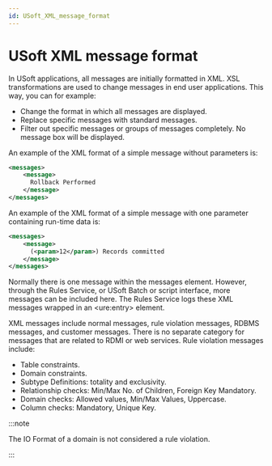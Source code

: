 ```yaml
---
id: USoft_XML_message_format
---
```


# USoft XML message format

In USoft applications, all messages are initially formatted in XML. XSL transformations are used to change messages in end user applications. This way, you can for example:

- Change the format in which all messages are displayed.
- Replace specific messages with standard messages.
- Filter out specific messages or groups of messages completely. No message box will be displayed.

An example of the XML format of a simple message without parameters is:

```xml
<messages>
    <message>
      Rollback Performed
    </message>
</messages>
```

An example of the XML format of a simple message with one parameter containing run-time data is:

```xml
<messages>
    <message>
      (<param>12</param>) Records committed
    </message>
</messages>
```

Normally there is one message within the messages element. However, through the Rules Service, or USoft Batch or script interface, more messages can be included here. The Rules Service logs these XML messages wrapped in an \<ure:entry> element.

XML messages include normal messages, rule violation messages, RDBMS messages, and customer messages. There is no separate category for messages that are related to RDMI or web services. Rule violation messages include:

- Table constraints.
- Domain constraints.
- Subtype Definitions: totality and exclusivity.
- Relationship checks: Min/Max No. of Children, Foreign Key Mandatory.
- Domain checks: Allowed values, Min/Max Values, Uppercase.
- Column checks: Mandatory, Unique Key.


:::note

The IO Format of a domain is not considered a rule violation.

:::
